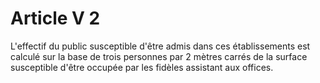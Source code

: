 # Article V 2

L'effectif du public susceptible d'être admis dans ces établissements est calculé sur la base de trois personnes par 2 mètres carrés de la surface susceptible d'être occupée par les fidèles assistant aux offices.
